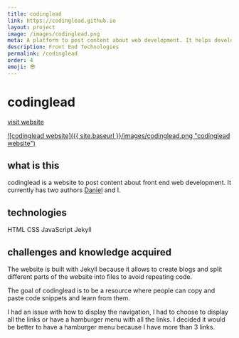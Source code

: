 ```yaml
---
title: codinglead
link: https://codinglead.github.io
layout: project
image: /images/codinglead.png
meta: A platform to post content about web development. It helps developers become better one post at a time.
description: Front End Technologies
permalink: /codinglead
order: 4
emoji: 😎️
---
```


# codinglead

<p class="project__intro">
 <a href="https://codinglead.co">visit website</a>
</p>

<a href="https://codinglead.co">
   ![codinglead website]({{ site.baseurl }}/images/codinglead.png "codinglead website")
</a>

## what is this

codinglead is a website to post content about front end web development. It currently has two authors [Daniel](https://planeswalker1.github.io/) and I.

## technologies

<div class="project__skills">
    <span class="project__skill">
        HTML
    </span>
    <span class="project__skill">
        CSS
    </span>
    <span class="project__skill">
        JavaScript
    </span>
    <span class="project__skill">
        Jekyll
    </span>
</div>

## challenges and knowledge acquired

The website is built with Jekyll because it allows to create blogs and split different parts of the website into files to avoid repeating code.

The goal of codinglead is to be a resource where people can copy and paste code snippets and learn from them.

I had an issue with how to display the navigation, I had to choose to display all the links or have a hamburger menu with all the links. I decided it would be better to have a hamburger menu because I have more than 3 links.